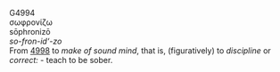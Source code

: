 <body>
  <p>G4994<br>  σωφρονίζω  <br> sōphronizō  <br><i>so-fron-id‘-zo </i><br>From <a href="g4998.htm">4998</a>  to <i>make</i> <i>of</i> <i>sound</i> <i>mind</i>, that is, (figuratively) to <i>discipline</i> or <i>correct:</i> - teach to be sober.<br></p>
 </body>